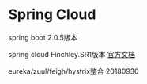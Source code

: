 # Spring Cloud
spring boot 2.0.5版本  

spring cloud Finchley.SR1版本  [官方文档](http://cloud.spring.io/spring-cloud-static/Finchley.SR1/)

eureka/zuul/feigh/hystrix整合 20180930